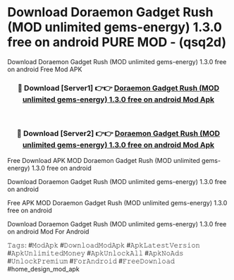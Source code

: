 # Download Doraemon Gadget Rush (MOD unlimited gems-energy) 1.3.0 free on android PURE MOD - (qsq2d)
Download Doraemon Gadget Rush (MOD unlimited gems-energy) 1.3.0 free on android Free Mod APK

<div align="center">
<h3>🔴 Download [Server1] 👉👉 <a href="https://apk-comot.site?title=Doraemon_Gadget_Rush_(MOD_unlimited_gems-energy)_1.3.0_free_on_android">Doraemon Gadget Rush (MOD unlimited gems-energy) 1.3.0 free on android Mod Apk</a></h3><br>

<h3>🔴 Download [Server2] 👉👉 <a href="https://apk-comot.site?title=Doraemon_Gadget_Rush_(MOD_unlimited_gems-energy)_1.3.0_free_on_android">Doraemon Gadget Rush (MOD unlimited gems-energy) 1.3.0 free on android Mod Apk</a></h3>
</div>


Free Download APK MOD Doraemon Gadget Rush (MOD unlimited gems-energy) 1.3.0 free on android

Download Doraemon Gadget Rush (MOD unlimited gems-energy) 1.3.0 free on android 

Free APK MOD Doraemon Gadget Rush (MOD unlimited gems-energy) 1.3.0 free on android 

Download Doraemon Gadget Rush (MOD unlimited gems-energy) 1.3.0 free on android Mod For Android

𝚃𝚊𝚐𝚜: #𝙼𝚘𝚍𝙰𝚙𝚔 #𝙳𝚘𝚠𝚗𝚕𝚘𝚊𝚍𝙼𝚘𝚍𝙰𝚙𝚔 #𝙰𝚙𝚔𝙻𝚊𝚝𝚎𝚜𝚝𝚅𝚎𝚛𝚜𝚒𝚘𝚗 #𝙰𝚙𝚔𝚄𝚗𝚕𝚒𝚖𝚒𝚝𝚎𝚍𝙼𝚘𝚗𝚎𝚢 #𝙰𝚙𝚔𝚄𝚗𝚕𝚘𝚌𝚔𝙰𝚕𝚕 #𝙰𝚙𝚔𝙽𝚘𝙰𝚍𝚜 #𝚄𝚗𝚕𝚘𝚌𝚔𝙿𝚛𝚎𝚖𝚒𝚞𝚖 #𝙵𝚘𝚛𝙰𝚗𝚍𝚛𝚘𝚒𝚍 #𝙵𝚛𝚎𝚎𝙳𝚘𝚠𝚗𝚕𝚘𝚊𝚍 #home_design_mod_apk